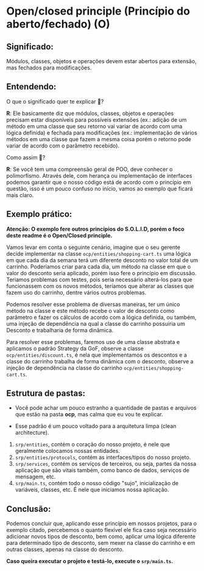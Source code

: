 # Open/closed principle (Princípio do aberto/fechado) (O)

## Significado:
Módulos, classes, objetos e operações devem estar abertos para extensão, mas fechados para modificações.

## Entendendo:
O que o significado quer te explicar 🤔?

**R**: Ele basicamente diz que módulos, classes, objetos e operações precisam estar disponíveis para possíveis extensões (ex.: adição de um método em uma classe que seu retorno vai variar de acordo com uma lógica definida) e fechada para modificações (ex.: implementação de vários métodos em uma classe que fazem a mesma coisa porém o retorno pode variar de acordo com o parâmetro recebido).

Como assim 🤯?

**R**: Se você tem uma compreensão geral de POO, deve conhecer o polimorfismo. Através dele, com herança ou implementação de interfaces podemos garantir que o nosso código está de acordo com o princípio em questão, isso é um pouco confuso no início, vamos ao exemplo que ficará mais claro.


## Exemplo prático:
**Atenção: O exemplo fere outros princípios do S.O.L.I.D, porém o foco deste readme é o Open/Closed principle.**

Vamos levar em conta o seguinte cenário, imagine que o seu gerente decide implementar na classe `ocp/entities/shopping-cart.ts` uma lógica em que cada dia da semana terá um diferente desconto no valor total de um carrinho. Poderíamos criar para cada dia, um método na classe em que o valor do desconto seria aplicado, porém isso fere o princípio em discussão. Teriamos problemas com testes, pois seria necessário alterá-los para que funcionassem com os novos métodos, teríamos que alterar as classes que fazem uso do carrinho, dentre vários outros problemas.

Podemos resolver esse problema de diversas maneiras, ter um único método na classe e este método recebe o valor de desconto como parâmetro e fazer os cálculos de acordo com a lógica definida, ou também, uma injeção de dependência na qual a classe do carrinho possuiria um Desconto e trabalharia de forma dinâmica.

Para resolver esse problemas, faremos uso de uma classe abstrata e aplicamos o padrão Strategy da GoF, observe a classe `ocp/entities/discount.ts`, é nela que implementamos os descontos e a classe do carrinho trabalha de forma dinâmica com o desconto, observe a injeção de dependência na classe do carrinho `ocp/entities/shopping-cart.ts`.


## Estrutura de pastas:

- Você pode achar um pouco estranho a quantidade de pastas e arquivos que estão na pasta **ocp**, mas calma que eu vou te explicar.

- Esse padrão é um pouco voltado para a arquitetura limpa (clean architecture).

1. `srp/entities`, contém o coração do nosso projeto, é nele que geralmente colocamos nossas entidades.
2. `srp/entities/protocols`, contém as interfaces/tipos do nosso projeto.
3. `srp/services`, contém os serviços de terceiros, ou seja, partes da nossa aplicação que são vitais também, como banco de dados, serviços de mensagem, etc.
4. `srp/main.ts`, contém todo o nosso código "sujo", inicialização de variáveis, classes, etc. É nele que iniciamos nossa aplicação.


## Conclusão:
Podemos concluir que, aplicando esse princípio em nossos projetos, para o exemplo citado, percebemos o quanto flexível ele fica caso seja necessário adicionar novos tipos de desconto, bem como, aplicar uma lógica diferente para determinado tipo de desconto, sem mexer na classe do carrinho e em outras classes, apenas na classe do desconto.

**Caso queira executar o projeto e testá-lo, execute o `srp/main.ts`.**
